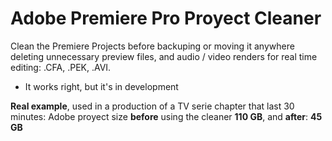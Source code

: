 # Adobe Premiere Pro Proyect Cleaner
Clean the Premiere Projects before backuping or moving it anywhere deleting unnecessary preview files, and audio / video renders for real time editing:
.CFA, .PEK, .AVI.

* It works right, but it's in development

<b>Real example</b>, used in a production of a TV serie chapter that last 30 minutes:
Adobe proyect size <b>before</b> using the cleaner <b>110 GB</b>, and <b>after</b>: <b>45 GB</b>

